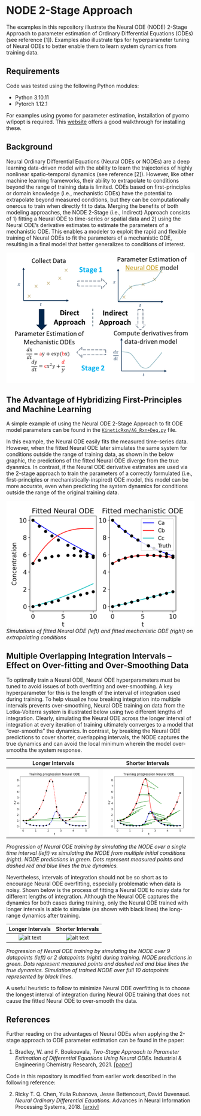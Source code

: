 # NODE 2-Stage Approach
The examples in this repository illustrate the Neural ODE (NODE) 2-Stage Approach to parameter estimation of Ordinary Differential Equations (ODEs) (see reference [1]). Examples also illustrate tips for hyperparameter tuning of Neural ODEs to better enable them to learn system dynamics from training data.

## Requirements

Code was tested using the following Python modules:

* Python 3.10.11
* Pytorch 1.12.1

For examples using pyomo for parameter estimation, installation of pyomo w/ipopt is required.  This [website](https://ndcbe.github.io/CBE60499/01.00-Pyomo-Introduction.html) offers a good walkthrough for installing these.

## Background
Neural Ordinary Differential Equations (Neural ODEs or NODEs) are a deep learning data-driven model with the ability to learn the trajectories of highly nonlinear spatio-temporal dynamics (see reference [2]).  However, like other machine learning frameworks, their ability to extrapolate to conditions beyond the range of training data is limited.  ODEs based on first-principles or domain knowledge (i.e., mechanistic ODEs) have the potential to extrapolate beyond measured conditions, but they can be computationally onerous to train when directly fit to data.  Merging the benefits of both modeling approaches, the NODE 2-Stage (i.e., Indirect) Approach consists of 1) fitting a Neural ODE to time-series or spatial data and 2) using the Neural ODE’s derivative estimates to estimate the parameters of a mechanistic ODE.  This enables a modeler to exploit the rapid and flexible training of Neural ODEs to fit the parameters of a mechanistic ODE, resulting in a final model that better generalizes to conditions of interest.

![alt text](https://github.com/afbwilliam/NODE2StageApproach/blob/main/KineticRxn/visuals/2-stage-approach.png)

## The Advantage of Hybridizing First-Principles and Machine Learning
A simple example of using the Neural ODE 2-Stage Approach to fit ODE model parameters can be found in the [`KineticRxn/AG_Rxn+Deg.py`](./KineticRxn/AG_Rxn+Deg.py.py) file.

In this example, the Neural ODE easily fits the measured time-series data.  However, when the fitted Neural ODE later simulates the same system for conditions outside the range of training data, as shown in the below graphic, the predictions of the fitted Neural ODE diverge from the true dyanmics.  In contrast, if the Neural ODE derivative estimates are used via the 2-stage approach to train the parameters of a correctly formulated (i.e., first-principles or mechanistically-inspired) ODE model, this model can be more accurate, even when predicting the system dynamics for conditions outside the range of the original training data.

![alt text](https://github.com/afbwilliam/NODE2StageApproach/blob/main/KineticRxn/visuals/Extrap.png)
*Simulations of fitted Neural ODE (left) and fitted mechanistic ODE (right) on extrapolating conditions*

## Multiple Overlapping Integration Intervals – Effect on Over-fitting and Over-Smoothing Data
To optimally train a Neural ODE, Neural ODE hyperparameters must be tuned to avoid issues of both overfitting and over-smoothing.  A key hyperparameter for this is the length of the interval of integration used during training.  To help visualize how breaking integration into multiple intervals prevents over-smoothing, Neural ODE training on data from the Lotka-Volterra system is illustrated below using two different lengths of integration.  Clearly, simulating the Neural ODE across the longer interval of integration at every iteration of training ultimately converges to a model that “over-smooths” the dynamics.  In contrast, by breaking the Neural ODE predictions to cover shorter, overlapping intervals, the NODE captures the true dynamics and can avoid the local minimum wherein the model over-smooths the system response.

Longer Intervals           |  Shorter Intervals
:-------------------------:|:-------------------------:
![alt text](https://github.com/afbwilliam/NODE2StageApproach/blob/main/GIFs/LoVoIC.gif) | ![alt text](https://github.com/afbwilliam/NODE2StageApproach/blob/main/GIFs/LoVoICs.gif)

*Progression of Neural ODE training by simulating the NODE over a single time interval (left) vs simulating the NODE from multiple initial conditions (right).  NODE predictions in green.  Dots represent measured points and dashed red and blue lines the true dynamics.*

Nevertheless, intervals of integration should not be so short as to encourage Neural ODE overfitting, especially problematic when data is noisy.  Shown below is the process of fitting a Neural ODE to noisy data for different lengths of integration.  Although the Neural ODE captures the dynamics for both cases during training, only the Neural ODE trained with longer intervals is able to simulate (as shown with black lines) the long-range dynamics after training.

Longer  Intervals          |  Shorter Intervals
:-------------------------:|:-------------------------:
![alt text](https://github.com/afbwilliam/NODE2StageApproach/blob/main/GIFs/8stepsFHN.gif) | ![alt text](https://github.com/afbwilliam/NODE2StageApproach/blob/main/GIFs/2stepsFHN.gif)

*Progression of Neural ODE training by simulating the NODE over 9 datapoints (left) or 2 datapoints (right) during training.  NODE predictions in green.  Dots represent measured points and dashed red and blue lines the true dynamics.  Simulation of trained NODE over full 10 datapoints represented by black lines.*

A useful heuristic to follow to minimize Neural ODE overfitting is to choose the longest interval of integration during Neural ODE training that does not cause the fitted Neural ODE to over-smooth the data.  

## References
Further reading on the advantages of Neural ODEs when applying the 2-stage approach to ODE parameter estimation can be found in the paper:

1) Bradley, W. and F. Boukouvala, *Two-Stage Approach to Parameter Estimation of Differential Equations Using Neural ODEs.* Industrial & Engineering Chemistry Research, 2021. [[paper]](https://pubs.acs.org/doi/10.1021/acs.iecr.1c00552)

Code in this repository is modified from earlier work described in the following reference:

2) Ricky T. Q. Chen, Yulia Rubanova, Jesse Bettencourt, David Duvenaud. *Neural Ordinary Differential Equations.* Advances in Neural Information Processing Systems, 2018. [[arxiv]](https://arxiv.org/abs/1806.07366)


